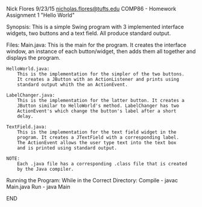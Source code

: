Nick Flores
9/23/15
nicholas.flores@tufts.edu
COMP86 - Homework Assignment 1 "Hello World"

Synopsis:
	This is a simple Swing program with 3 implemented interface widgets,
	two buttons and a text field. All produce standard output.

Files:
	Main.java:
		This is the main for the program. It creates the interface
		window, an instance of each button/widget, then adds them all 
		together and displays the program.
	
	HelloWorld.java:
		This is the implementation for the simpler of the two buttons.
		It creates a JButton with an ActionListener and prints using
		standard output whith the an ActionEvent.
		
	LabelChanger.java:
		This is the implementation for the latter button. It creates a 
		JButton similar to HelloWorld's method. LabelChanger has two
		ActionEvent's which change the button's label after a short
		delay.
		
	TextField.java:
		This is the implementation for the text field widget in the 
		program. It creates a JTextField with a corresponding label. 
		The ActionEvent allows the user type text into the text box
		and is printed using standard output.
		
	NOTE:
		Each .java file has a corresponding .class file that is created
		by the Java compiler.
		
Running the Program:
	While in the Correct Directory:
		Compile - javac Main.java
		Run - java Main
		
END